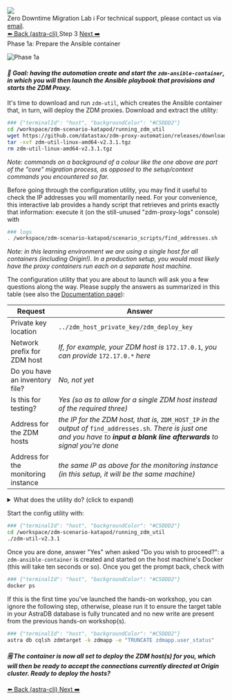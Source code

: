 <!-- TOP -->
<div class="top">
  <img class="scenario-academy-logo" src="https://datastax-academy.github.io/katapod-shared-assets/images/ds-academy-2023.svg" />
  <div class="scenario-title-section">
    <span class="scenario-title">Zero Downtime Migration Lab</span>
    <span class="scenario-subtitle">ℹ️ For technical support, please contact us via <a href="mailto:academy@datastax.com">email</a>.</span>
  </div>
</div>

<!-- NAVIGATION -->
<div id="navigation-top" class="navigation-top">
  <a title="Back (astra-cli)" href='command:katapod.loadPage?[{"step":"step2_astra_cli"}]' 
    class="btn btn-dark navigation-top-left">⬅️ Back (astra-cli)
  </a>
  <span class="step-count">Step 3</span>
  <a title="Next" href='command:katapod.loadPage?[{"step":"step4"}]' 
    class="btn btn-dark navigation-top-right">Next ➡️
  </a>
</div>

<!-- CONTENT -->

<div class="step-title">Phase 1a: Prepare the Ansible container</div>

![Phase 1a](images/p1a.png)

#### _🎯 Goal: having the automation create and start the `zdm-ansible-container`, in which you will then launch the Ansible playbook that provisions and starts the ZDM Proxy._

It's time to download and run `zdm-util`, which creates
the Ansible container that, in turn, will deploy the ZDM proxies.
Download and extract the utility:

```bash
### {"terminalId": "host", "backgroundColor": "#C5DDD2"}
cd /workspace/zdm-scenario-katapod/running_zdm_util
wget https://github.com/datastax/zdm-proxy-automation/releases/download/v2.3.1/zdm-util-linux-amd64-v2.3.1.tgz
tar -xvf zdm-util-linux-amd64-v2.3.1.tgz
rm zdm-util-linux-amd64-v2.3.1.tgz
```

_Note: commands on a background of a colour like the one above are part of the "core" migration process, as opposed to the setup/context commands you encountered so far._

Before going through the configuration utility, you may find it useful to check the IP addresses
you will momentarily need.
For your convenience, this interactive lab provides a handy script that retrieves and prints
exactly that information: execute it (on the still-unused "zdm-proxy-logs" console) with

```bash
### logs
. /workspace/zdm-scenario-katapod/scenario_scripts/find_addresses.sh
```

_Note: in this learning environment we are using a single host for all containers (including Origin!)._
_In a production setup, you would most likely have the proxy containers run each on a separate host machine._

The configuration utility that you are about to launch will ask you a few questions along the way.
Please supply the answers as summarized in this table (see also the [Documentation page](https://docs.datastax.com/en/astra-serverless/docs/migrate/setup-ansible-playbooks.html#_running_the_zdm_utility)):

|Request                              | Answer|
|-------------------------------------|------|
| Private key location                | `../zdm_host_private_key/zdm_deploy_key`     |
| Network prefix for ZDM host         | _If, for example, your ZDM host is_ `172.17.0.1`, _you can provide_ `172.17.0.*` _here_     |
| Do you have an inventory file?      | _No, not yet_     |
| Is this for testing?                | _Yes (so as to allow for a single ZDM host instead of the required three)_     |
| Address for the ZDM hosts           | _the IP for the ZDM host, that is,_ `ZDM_HOST_IP` _in the output of_ `find_addresses.sh`. _There is just one and you have to **input a blank line afterwards** to signal you're done_     |
| Address for the monitoring instance | _the same IP as above for the monitoring instance (in this setup, it will be the same machine)_     |

<details class="katapod-details"><summary>What does the utility do? (click to expand)</summary>

The `zdm-util` interactively collects a few configuration values from the user,
then uses these to create a ready-to-use Ansible Control Host container
tailored to the settings for this specific migration.

The container thus created features Ansible playbooks that you can launch with
simple one-line commands to provision the ZDM Proxies themselves, the associated
monitoring stack, and perform other maintenance operations (such as restarts or
upgrades).

</details>

Start the config utility with:

```bash
### {"terminalId": "host", "backgroundColor": "#C5DDD2"}
cd /workspace/zdm-scenario-katapod/running_zdm_util
./zdm-util-v2.3.1
```

Once you are done, answer "Yes" when asked "Do you wish to proceed?": a `zdm-ansible-container` is created and started
on the host machine's Docker (this will take ten seconds or so).
Once you get the prompt back, check with

```bash
### {"terminalId": "host", "backgroundColor": "#C5DDD2"}
docker ps
```

If this is the first time you've launched the hands-on workshop, you can ignore the following step, otherwise, please run it to ensure the target table in your AstraDB database is fully truncated and no new write are present from the previous hands-on workshop(s).

```bash
### {"terminalId": "host", "backgroundColor": "#C5DDD2"}
astra db cqlsh zdmtarget -k zdmapp -e "TRUNCATE zdmapp.user_status"
```

#### _🗒️ The container is now all set to deploy the ZDM host(s) for you, which will then be ready to accept the connections currently directed at Origin cluster. Ready to deploy the hosts?_

<!-- NAVIGATION -->
<div id="navigation-top" class="navigation-top">
  <a title="Back (astra-cli)" href='command:katapod.loadPage?[{"step":"step2_astra_cli"}]' 
    class="btn btn-dark navigation-top-left">⬅️ Back (astra-cli)
  </a>
  <a title="Next" href='command:katapod.loadPage?[{"step":"step4"}]' 
    class="btn btn-dark navigation-top-right">Next ➡️
  </a>
</div>
